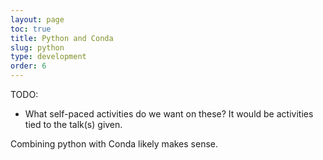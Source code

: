 ```yaml
---
layout: page
toc: true
title: Python and Conda
slug: python
type: development
order: 6
---
```


TODO: 
- What self-paced activities do we want on these?  It would be activities tied to the talk(s) given.

Combining python with Conda likely makes sense.
